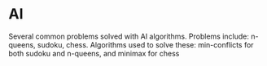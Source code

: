 # AI
Several common problems solved with AI algorithms. Problems include: n-queens, sudoku, chess. 
Algorithms used to solve these: min-conflicts for both sudoku and n-queens, and minimax for chess
